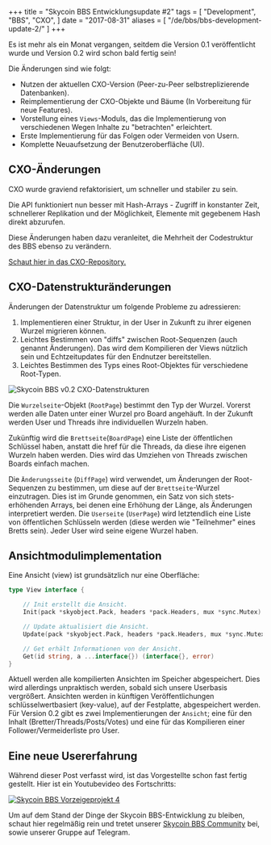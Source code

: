 +++
title = "Skycoin BBS Entwicklungsupdate #2"
tags = [
    "Development",
    "BBS",
    "CXO",
]
date = "2017-08-31"
aliases = [
	"/de/bbs/bbs-development-update-2/"
]
+++

Es ist mehr als ein Monat vergangen, seitdem die Version 0.1 veröffentlicht wurde und Version 0.2 wird schon bald fertig sein!

Die Änderungen sind wie folgt:

- Nutzen der aktuellen CXO-Version (Peer-zu-Peer selbstreplizierende Datenbanken).
- Reimplementierung der CXO-Objekte und Bäume (In Vorbereitung für neue Features).
- Vorstellung eines `Views`-Moduls, das die Implementierung von verschiedenen Wegen Inhalte zu "betrachten" erleichtert.
- Erste Implementierung für das Folgen oder Vermeiden von Usern.
- Komplette Neuaufsetzung der Benutzeroberfläche (UI).

## CXO-Änderungen

CXO wurde graviend refaktorisiert, um schneller und stabiler zu sein.

Die API funktioniert nun besser mit Hash-Arrays - Zugriff in konstanter Zeit, schnellerer Replikation und der Möglichkeit, Elemente mit gegebenem Hash direkt abzurufen.

Diese Änderungen haben dazu veranleitet, die Mehrheit der Codestruktur des BBS ebenso zu verändern.

[Schaut hier in das CXO-Repository.](https://github.com/skycoin/cxo)

## CXO-Datenstrukturänderungen

Änderungen der Datenstruktur um folgende Probleme zu adressieren:
1. Implementieren einer Struktur, in der User in Zukunft zu ihrer eigenen Wurzel migrieren können.
2. Leichtes Bestimmen von "diffs" zwischen Root-Sequenzen (auch genannt Änderungen). Das wird dem Kompilieren der Views nützlich sein und Echtzeitupdates für den Endnutzer bereitstellen.
3. Leichtes Bestimmen des Typs eines Root-Objektes für verschiedene Root-Typen.

![Skycoin BBS v0.2 CXO-Datenstrukturen](/img/bbs_cxo_datastructure_v0.2.png)

Die `Wurzelseite`-Objekt (`RootPage`) bestimmt den Typ der Wurzel. Vorerst werden alle Daten unter einer Wurzel pro Board angehäuft.
In der Zukunft werden User und Threads ihre individuellen Wurzeln haben.

Zukünftig wird die `Brettseite`(`BoardPage`) eine Liste der öffentlichen Schlüssel haben, anstatt die href für die Threads, da diese ihre eigenen Wurzeln haben werden. Dies wird das Umziehen von Threads zwischen Boards einfach machen.

Die `Änderungsseite` (`DiffPage`) wird verwendet, um Änderungen der Root-Sequenzen zu bestimmen, um diese auf der `Brettseite`-Wurzel einzutragen. Dies ist im Grunde genommen, ein Satz von sich stets-erhöhenden Arrays, bei denen eine Erhöhung der Länge, als Änderungen interpretiert werden.
Die `Userseite` (`UserPage`) wird letztendlich eine Liste von öffentlichen Schlüsseln werden (diese werden wie "Teilnehmer" eines Bretts sein). Jeder User wird seine eigene Wurzel haben.

## Ansichtmodulimplementation

Eine Ansicht (view) ist grundsätzlich nur eine Oberfläche:

```go
type View interface {

	// Init erstellt die Ansicht.
	Init(pack *skyobject.Pack, headers *pack.Headers, mux *sync.Mutex) error

	// Update aktualisiert die Ansicht.
	Update(pack *skyobject.Pack, headers *pack.Headers, mux *sync.Mutex) error

	// Get erhält Informationen von der Ansicht.
	Get(id string, a ...interface{}) (interface{}, error)
}
```

Aktuell werden alle kompilierten Ansichten im Speicher abgespeichert. Dies wird allerdings unpraktisch werden, sobald sich unsere Userbasis vergrößert. Ansichten werden in künftigen Veröffentlichungen schlüsselwertbasiert (key-value), auf der Festplatte, abgespeichert werden.
Für Version 0.2 gibt es zwei Implementierungen der `Ansicht`; eine für den Inhalt (Bretter/Threads/Posts/Votes) und eine für das Kompilieren einer Follower/Vermeiderliste pro User.

## Eine neue Usererfahrung

Während dieser Post verfasst wird, ist das Vorgestellte schon fast fertig gestellt. Hier ist ein Youtubevideo des Fortschritts:

[![Skycoin BBS Vorzeigeprojekt 4](/img/bbs-4.jpg)](https://youtu.be/Oue3WVkmGh4)

Um auf dem Stand der Dinge der Skycoin BBS-Entwicklung zu bleiben, schaut hier regelmäßig rein und tretet unserer [Skycoin BBS Community](https://t.me/skycoinbbs) bei, sowie unserer Gruppe auf Telegram.
